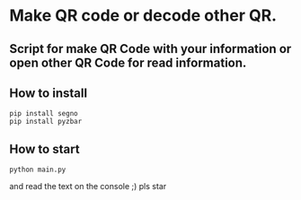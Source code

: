 # Make QR code or decode other QR.
## Script for make QR Code with your information or open other QR Code for read information.

## How to install
```
pip install segno
pip install pyzbar
```
## How to start
```
python main.py
```
and read the text on the console ;) 
pls star

